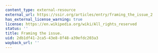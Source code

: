 ```yaml
---
content_type: external-resource
external_url: https://ssir.org/articles/entry/framing_the_issue_2
has_external_license_warning: true
license: https://en.wikipedia.org/wiki/All_rights_reserved
status: ''
title: Framing the issue.
uid: 2db1df41-2ca5-43e8-8f48-a39efdc203a3
wayback_url: ''
---
```

